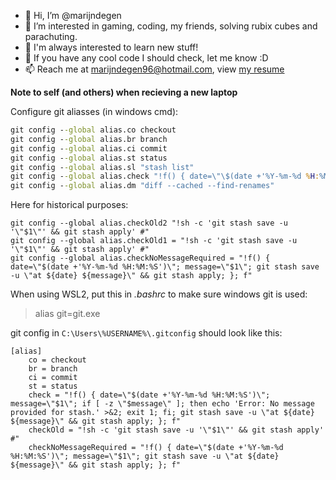 - 👋 Hi, I’m @marijndegen
- 👀 I’m interested in gaming, coding, my friends, solving rubix cubes and parachuting.
- 🌱 I'm always interested to learn new stuff!
- 💞️ If you have any cool code I should check, let me know :D
- 📫 Reach me at marijndegen96@hotmail.com, view [my resume](http://marijndegen.nl)

**Note to self (and others) when recieving a new laptop**

Configure git aliasses (in windows cmd):

```cmd
git config --global alias.co checkout
git config --global alias.br branch
git config --global alias.ci commit
git config --global alias.st status
git config --global alias.sl "stash list"
git config --global alias.check "!f() { date=\"\$(date +'%Y-%m-%d %H:%M:%S')\"; message=\"\$1\"; if [ -z \"\$message\" ]; then echo 'Error: No message provided for stash.' >&2; exit 1; fi; git stash save -u \"at \${date} \${message}\" > /dev/null && git stash apply > /dev/null && git add -A > /dev/null && printf '%0.s#' {1..45} && echo && echo '✔️   Game successfully saved! (Powered by github.com/marijndegen)' && printf '%0.s#' {1..45} && echo && git status; }; f
git config --global alias.dm "diff --cached --find-renames"
```

Here for historical purposes:
```
git config --global alias.checkOld2 "!sh -c 'git stash save -u '\"$1\"' && git stash apply' #"
git config --global alias.checkOld1 = "!sh -c 'git stash save -u '\"$1\"' && git stash apply' #"
git config --global alias.checkNoMessageRequired = "!f() { date=\"$(date +'%Y-%m-%d %H:%M:%S')\"; message=\"$1\"; git stash save -u \"at ${date} ${message}\" && git stash apply; }; f"
```

When using WSL2, put this in *.bashrc* to make sure windows git is used:

> alias git=git.exe

git config in `C:\Users\%USERNAME%\.gitconfig` should look like this:
```
[alias]
	co = checkout
	br = branch
	ci = commit
	st = status
	check = "!f() { date=\"$(date +'%Y-%m-%d %H:%M:%S')\"; message=\"$1\"; if [ -z \"$message\" ]; then echo 'Error: No message provided for stash.' >&2; exit 1; fi; git stash save -u \"at ${date} ${message}\" && git stash apply; }; f"
	checkOld = "!sh -c 'git stash save -u '\"$1\"' && git stash apply' #"
	checkNoMessageRequired = "!f() { date=\"$(date +'%Y-%m-%d %H:%M:%S')\"; message=\"$1\"; git stash save -u \"at ${date} ${message}\" && git stash apply; }; f"

```

<!---
marijndegen/marijndegen is a ✨ special ✨ repository because its `README.md` (this file) appears on your GitHub profile.
You can click the Preview link to take a look at your changes.
--->
